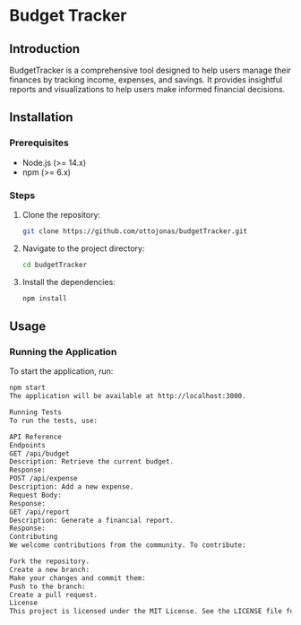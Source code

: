 # Budget Tracker

## Introduction

BudgetTracker is a comprehensive tool designed to help users manage their finances by tracking income, expenses, and savings. It provides insightful reports and visualizations to help users make informed financial decisions.

## Installation

### Prerequisites

- Node.js (>= 14.x)
- npm (>= 6.x)

### Steps

1. Clone the repository:

    ```sh
    git clone https://github.com/ottojonas/budgetTracker.git
    ```

2. Navigate to the project directory:

    ```sh
    cd budgetTracker
    ```

3. Install the dependencies:

    ```sh
    npm install
    ```

## Usage

### Running the Application

To start the application, run:

```sh
npm start
The application will be available at http://localhost:3000.

Running Tests
To run the tests, use:

API Reference
Endpoints
GET /api/budget
Description: Retrieve the current budget.
Response:
POST /api/expense
Description: Add a new expense.
Request Body:
Response:
GET /api/report
Description: Generate a financial report.
Response:
Contributing
We welcome contributions from the community. To contribute:

Fork the repository.
Create a new branch:
Make your changes and commit them:
Push to the branch:
Create a pull request.
License
This project is licensed under the MIT License. See the LICENSE file for details.
```
